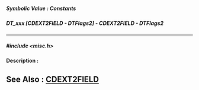 ##### Symbolic Value : Constants
##### DT_xxx [CDEXT2FIELD - DTFlags2] - CDEXT2FIELD - DTFlags2
---
##### #include <misc.h>
**Description :**

**See Also :**
[CDEXT2FIELD](D:/md_files/CDEXT2FIELD.md)
---
